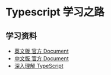 # Typescript 学习之路

## 学习资料

* [英文版 官方 Document][1]
* [中文版 官方 Document][2]
* [深入理解 TypeScript][10]

[1]: https://www.typescriptlang.org/docs/home.html
[2]: https://www.tslang.cn/docs/home.html
[10]: https://jkchao.github.io/typescript-book-chinese
